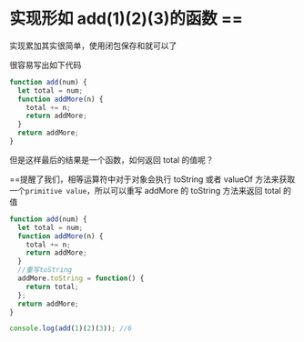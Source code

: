 # 实现形如 add(1)(2)(3)的函数 ==

实现累加其实很简单，使用闭包保存和就可以了

很容易写出如下代码

```js
function add(num) {
  let total = num;
  function addMore(n) {
    total += n;
    return addMore;
  }
  return addMore;
}
```

但是这样最后的结果是一个函数，如何返回 total 的值呢？

==提醒了我们，相等运算符中对于对象会执行 toString 或者 valueOf 方法来获取一个`primitive value`，所以可以重写 addMore 的 toString 方法来返回 total 的值

```js
function add(num) {
  let total = num;
  function addMore(n) {
    total += n;
    return addMore;
  }
  //重写toString
  addMore.toString = function() {
    return total;
  };
  return addMore;
}

console.log(add(1)(2)(3)); //6
```
